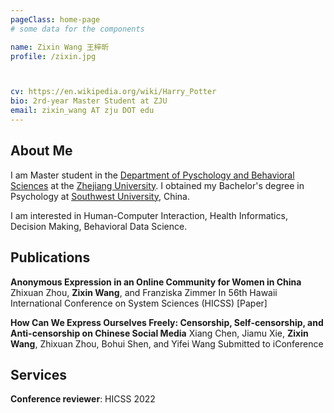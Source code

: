 ```yaml
---
pageClass: home-page
# some data for the components

name: Zixin Wang 王梓昕
profile: /zixin.jpg



cv: https://en.wikipedia.org/wiki/Harry_Potter
bio: 2rd-year Master Student at ZJU
email: zixin_wang AT zju DOT edu
---
```


<ProfileSection :frontmatter="$page.frontmatter" />

## About Me

I am Master student in the [Department of Pyschology and Behavioral Sciences](http://www.psych.zju.edu.cn/) at the [Zhejiang University](https://www.zju.edu.cn/). I obtained my Bachelor's degree in Psychology at [Southwest University](http://www.swu.edu.cn/), China.

I am interested in Human-Computer Interaction, Health Informatics, Decision Making, Behavioral Data Science.

## Publications



**Anonymous Expression in an Online Community for Women in China**
Zhixuan Zhou, __Zixin Wang__, and Franziska Zimmer
In 56th Hawaii International Conference on System Sciences (HICSS) [Paper]

**How Can We Express Ourselves Freely: Censorship, Self-censorship, and Anti-censorship on Chinese Social Media**
Xiang Chen, Jiamu Xie, __Zixin Wang__, Zhixuan Zhou, Bohui Shen, and Yifei Wang
Submitted to iConference

## Services
**Conference reviewer**: HICSS 2022








<!-- Custom style for this page -->

<style lang="stylus">

.theme-container.home-page .page
  font-size 14px
  font-family "lucida grande", "lucida sans unicode", lucida, "Helvetica Neue", Helvetica, Arial, sans-serif;
  p
    margin 0 0 0.5rem
  p, ul, ol
    line-height normal
  a
    font-weight normal
  .theme-default-content:not(.custom) > h2
    margin-bottom 0.5rem
  .theme-default-content:not(.custom) > h2:first-child + p
    margin-top 0.5rem
  .theme-default-content:not(.custom) > h3
    padding-top 4rem

  /* Override */
  .md-card
    margin-top 0.5em
    .card-image
      padding 0.2rem
      img
        max-width 120px
        max-height 120px
    .card-content p
      -webkit-margin-after 0.2em

@media (max-width: 419px)
  .theme-container.home-page .page
    p, ul, ol
      line-height 1.5

    .md-card
      .card-image
        img
          width 100%
          max-width 400px

</style>
